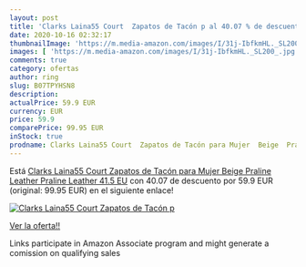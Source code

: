 ```yaml
---
layout: post
title: 'Clarks Laina55 Court  Zapatos de Tacón p al 40.07 % de descuento'
date: 2020-10-16 02:32:17
thumbnailImage: 'https://m.media-amazon.com/images/I/31j-IbfkmHL._SL200_.jpg'
images: [ 'https://m.media-amazon.com/images/I/31j-IbfkmHL._SL200_.jpg' ]
comments: true
category: ofertas
author: ring
slug: B07TPYHSN8
description:
actualPrice: 59.9 EUR
currency: EUR
price: 59.9
comparePrice: 99.95 EUR
inStock: true
prodname: Clarks Laina55 Court  Zapatos de Tacón para Mujer  Beige  Praline Leather Praline Leather   41.5 EU
---
```


Está [Clarks Laina55 Court  Zapatos de Tacón para Mujer  Beige  Praline Leather Praline Leather   41.5 EU](https://www.amazon.es/dp/B07TPYHSN8/?tag=tolees-21) con 40.07 de descuento por 59.9 EUR (original: 99.95 EUR) en el siguiente enlace!

[![Clarks Laina55 Court  Zapatos de Tacón p](https://m.media-amazon.com/images/I/31j-IbfkmHL._SL200_.jpg)](https://www.amazon.es/dp/B07TPYHSN8/?tag=tolees-21)

[Ver la oferta!!](https://www.amazon.es/dp/B07TPYHSN8/?tag=tolees-21)

Links participate in Amazon Associate program and might generate a comission on qualifying sales


